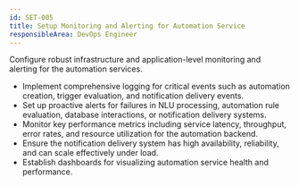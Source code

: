 ```yaml
---
id: SET-005
title: Setup Monitoring and Alerting for Automation Service
responsibleArea: DevOps Engineer
---
```

Configure robust infrastructure and application-level monitoring and alerting for the automation services.
*   Implement comprehensive logging for critical events such as automation creation, trigger evaluation, and notification delivery events.
*   Set up proactive alerts for failures in NLU processing, automation rule evaluation, database interactions, or notification delivery systems.
*   Monitor key performance metrics including service latency, throughput, error rates, and resource utilization for the automation backend.
*   Ensure the notification delivery system has high availability, reliability, and can scale effectively under load.
*   Establish dashboards for visualizing automation service health and performance.